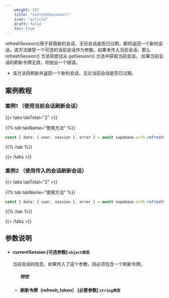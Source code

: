 ```yaml
---
    weight: 197
    title: "refreshSession()"
    icon: "article"
    draft: false
    toc: true
---
```



refreshSession()用于获取新的会话，无论会话是否已过期，都将返回一个新的会话。该方法接受一个可选的当前会话作为参数。如果未传入当前会话，那么 refreshSession() 方法将尝试从 getSession() 方法中获取当前会话。
如果当前会话的刷新令牌无效，将抛出一个错误。

* 该方法将刷新并返回一个新的会话，无论当前会话是否已过期。



## 案例教程
### 案例1 （使用当前会话刷新会话）

{{< tabs tabTotal="2" >}}



{{% tab tabName="使用方法" %}}



  ```ts
const { data: { user, session }, error } = await supabase.auth.refreshSession()
  ```



{{% /tab %}}

{{< /tabs >}}


### 案例2 （使用传入的会话刷新会话）

{{< tabs tabTotal="2" >}}



{{% tab tabName="使用方法" %}}



  ```ts
const { data: { user, session }, error } = await supabase.auth.refreshSession({ refresh_token })
  ```



{{% /tab %}}

{{< /tabs >}}





## 参数说明


<ul className="method-list-group">
  
<li className="method-list-item">
  <h4 className="method-list-item-label">
    <span className="method-list-item-label-name">
      currentSession
    </span>
    <span className="method-list-item-label-badge false">
      [可选参数]
    </span>
    <span className="method-list-item-validation">
      <code>object类型</code>
    </span>
  </h4>
  <div class="method-list-item-description">

当前会话的信息。如果传入了这个参数，则必须包含一个刷新令牌。

  </div>
  
<ul className="method-list-group">
  <h5 class="method-list-title method-list-title-isChild expanded">特性</h5>

<li className="method-list-item">
  <h4 className="method-list-item-label">
    <span className="method-list-item-label-name">
      刷新令牌（refresh_token）
    </span>
    <span className="method-list-item-label-badge required">
      [必要参数]
    </span>
    <span className="method-list-item-validation">
      <code>string类型</code>
    </span>
  </h4>
  
</li>

</ul>

</li>

</ul>
